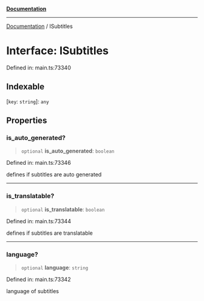 [**Documentation**](../README.md)

***

[Documentation](../README.md) / ISubtitles

# Interface: ISubtitles

Defined in: main.ts:73340

## Indexable

\[`key`: `string`\]: `any`

## Properties

### is\_auto\_generated?

> `optional` **is\_auto\_generated**: `boolean`

Defined in: main.ts:73346

defines if subtitles are auto generated

***

### is\_translatable?

> `optional` **is\_translatable**: `boolean`

Defined in: main.ts:73344

defines if subtitles are translatable

***

### language?

> `optional` **language**: `string`

Defined in: main.ts:73342

language of subtitles
